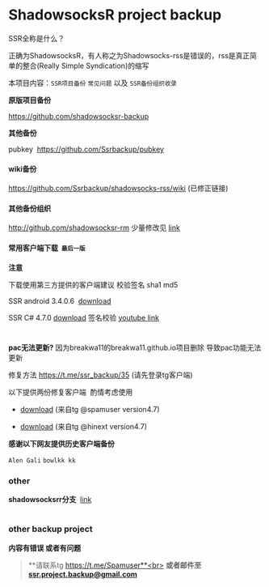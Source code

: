 <h1>ShadowsocksR project backup</h1>

SSR全称是什么？

正确为ShadowsocksR，有人称之为Shadowsocks-rss是错误的，rss是真正简单的整合(Really Simple Syndication)的缩写

本项目内容：`SSR项目备份` `常见问题` 以及 `SSR备份组织收录`

**原版项目备份**  

https://github.com/shadowsocksr-backup
 
**其他备份**

pubkey  https://github.com/Ssrbackup/pubkey

#### wiki备份

https://github.com/Ssrbackup/shadowsocks-rss/wiki  (已修正链接)

#### 其他备份组织

 http://github.com/shadowsocksr-rm  少量修改见 [link](https://github.com/ssrbackup/shadowsocks-rss/issues/4) 

#### 常用客户端下载  ```最后一版```

**注意**

下载使用第三方提供的客户端建议 校验签名 sha1 md5

SSR android 3.4.0.6  [download](https://github.com/esdeathlove/panel-download/blob/master/ssr-android.apk?raw=true) 

SSR C# 4.7.0  [download](https://github.com/esdeathlove/panel-download/raw/master/ssr-win.7z) 签名校验 [youtube link](https://youtu.be/LLuUTQgEIJ4)
<h1></h1>
<b>pac无法更新?</b>  因为breakwa11的breakwa11.github.io项目删除 导致pac功能无法更新

修复方法 https://t.me/ssr_backup/35 (请先登录tg客户端)

以下提供两份修复客户端  酌情考虑使用

- [download](https://raw.githubusercontent.com/Ssrbackup/shadowsocks-rss/master/Revision/ShadowsocksR.zip) (来自tg @spamuser version4.7)

- [download](https://raw.githubusercontent.com/Ssrbackup/shadowsocks-rss/master/Revision/shadowsocksR.zip) (来自tg @hinext version4.7)

**感谢以下网友提供历史客户端备份**

```Alen Gali``` ```bowlkk kk```	

### other

**shadowsocksrr分支**  [link](https://github.com/shadowsocksrr)

<h1></h1>

### other backup project

**内容有错误 或者有问题**
>**请联系tg https://t.me/Spamuser**<br>
**或者邮件至 ssr.project.backup@gmail.com**
